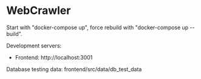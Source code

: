 # WebCrawler

Start with "docker-compose up", force rebuild with "docker-compose up --build".

Development servers:
- Frontend: http://localhost:3001

Database testing data: frontend/src/data/db_test_data